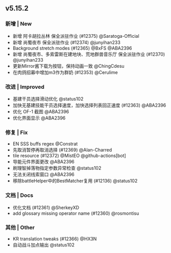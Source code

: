 ## v5.15.2

### 新增 | New

* 新增 阿卡胡拉丛林 保全派驻作业 (#12375) @Saratoga-Official
* 新增 尚蜀夜市 保全派驻作业 (#12374) @junyihan233
* Background stretch modes (#12365) @BxFS @ABA2396
* 新增 尚蜀夜市、多索雷斯在建地块、荒地群兽音乐厅 保全派驻作业 (#12370) @junyihan233
* 更新Mirror酱下载为按钮，保持动画一致 @ChingCdesu
* 在肉鸽招募中增加m3作为群奶 (#12353) @Cerulime

### 改进 | Improved

* 基建干员选择滑动优化 @status102
* 加快无基建技能干员选择速度，加快选择列表回正速度 (#12363) @ABA2396
* 优化 OF-1 截图 @ABA2396
* 优化界面显示 @ABA2396

### 修复 | Fix

* EN SSS buffs regex @Constrat
* 先取消暂停再取消选择 (#12369) @Alan-Charred
* tile resource (#12372) @MistEO @github-actions[bot]
* 导能元件界面更改 @ABA2396
* 刷理智掉落物指定参数异常检查 @status102
* 无法关闭线索窗口 @ABA2396
* 移除battleHelper中的BestMatcher复用 (#12136) @status102

### 文档 | Docs

* 优化文档 (#12361) @SherkeyXD
* add glossary missing operator name (#12360) @rosmontisu

### 其他 | Other

* KR translation tweaks (#12366) @HX3N
* 自动战斗加点输出 @status102
